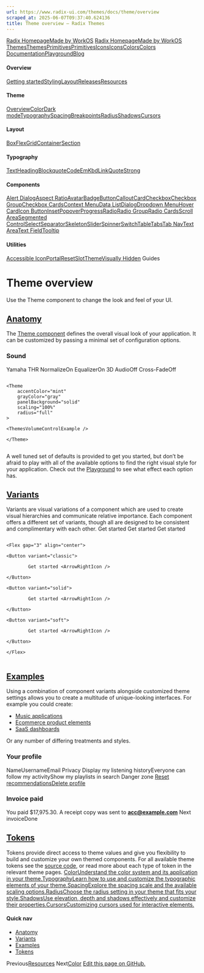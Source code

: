 ```yaml
---
url: https://www.radix-ui.com/themes/docs/theme/overview
scraped_at: 2025-06-07T09:37:40.624136
title: Theme overview – Radix Themes
---
```


[Radix Homepage](https://www.radix-ui.com/)[Made by WorkOS](https://workos.com)
[Radix Homepage](https://www.radix-ui.com/)[Made by WorkOS](https://workos.com)
[ThemesThemes](https://www.radix-ui.com/)[PrimitivesPrimitives](https://www.radix-ui.com/primitives)[IconsIcons](https://www.radix-ui.com/icons)[ColorsColors](https://www.radix-ui.com/colors)
[Documentation](https://www.radix-ui.com/themes/docs/overview/getting-started)[Playground](https://www.radix-ui.com/themes/playground)[Blog](https://www.radix-ui.com/blog)[](https://github.com/radix-ui/themes)
#### Overview
[Getting started](https://www.radix-ui.com/themes/docs/overview/getting-started)[Styling](https://www.radix-ui.com/themes/docs/overview/styling)[Layout](https://www.radix-ui.com/themes/docs/overview/layout)[Releases](https://www.radix-ui.com/themes/docs/overview/releases)[Resources](https://www.radix-ui.com/themes/docs/overview/resources)
#### Theme
[Overview](https://www.radix-ui.com/themes/docs/theme/overview)[Color](https://www.radix-ui.com/themes/docs/theme/color)[Dark mode](https://www.radix-ui.com/themes/docs/theme/dark-mode)[Typography](https://www.radix-ui.com/themes/docs/theme/typography)[Spacing](https://www.radix-ui.com/themes/docs/theme/spacing)[Breakpoints](https://www.radix-ui.com/themes/docs/theme/breakpoints)[Radius](https://www.radix-ui.com/themes/docs/theme/radius)[Shadows](https://www.radix-ui.com/themes/docs/theme/shadows)[Cursors](https://www.radix-ui.com/themes/docs/theme/cursors)
#### Layout
[Box](https://www.radix-ui.com/themes/docs/components/box)[Flex](https://www.radix-ui.com/themes/docs/components/flex)[Grid](https://www.radix-ui.com/themes/docs/components/grid)[Container](https://www.radix-ui.com/themes/docs/components/container)[Section](https://www.radix-ui.com/themes/docs/components/section)
#### Typography
[Text](https://www.radix-ui.com/themes/docs/components/text)[Heading](https://www.radix-ui.com/themes/docs/components/heading)[Blockquote](https://www.radix-ui.com/themes/docs/components/blockquote)[Code](https://www.radix-ui.com/themes/docs/components/code)[Em](https://www.radix-ui.com/themes/docs/components/em)[Kbd](https://www.radix-ui.com/themes/docs/components/kbd)[Link](https://www.radix-ui.com/themes/docs/components/link)[Quote](https://www.radix-ui.com/themes/docs/components/quote)[Strong](https://www.radix-ui.com/themes/docs/components/strong)
#### Components
[Alert Dialog](https://www.radix-ui.com/themes/docs/components/alert-dialog)[Aspect Ratio](https://www.radix-ui.com/themes/docs/components/aspect-ratio)[Avatar](https://www.radix-ui.com/themes/docs/components/avatar)[Badge](https://www.radix-ui.com/themes/docs/components/badge)[Button](https://www.radix-ui.com/themes/docs/components/button)[Callout](https://www.radix-ui.com/themes/docs/components/callout)[Card](https://www.radix-ui.com/themes/docs/components/card)[Checkbox](https://www.radix-ui.com/themes/docs/components/checkbox)[Checkbox Group](https://www.radix-ui.com/themes/docs/components/checkbox-group)[Checkbox Cards](https://www.radix-ui.com/themes/docs/components/checkbox-cards)[Context Menu](https://www.radix-ui.com/themes/docs/components/context-menu)[Data List](https://www.radix-ui.com/themes/docs/components/data-list)[Dialog](https://www.radix-ui.com/themes/docs/components/dialog)[Dropdown Menu](https://www.radix-ui.com/themes/docs/components/dropdown-menu)[Hover Card](https://www.radix-ui.com/themes/docs/components/hover-card)[Icon Button](https://www.radix-ui.com/themes/docs/components/icon-button)[Inset](https://www.radix-ui.com/themes/docs/components/inset)[Popover](https://www.radix-ui.com/themes/docs/components/popover)[Progress](https://www.radix-ui.com/themes/docs/components/progress)[Radio](https://www.radix-ui.com/themes/docs/components/radio)[Radio Group](https://www.radix-ui.com/themes/docs/components/radio-group)[Radio Cards](https://www.radix-ui.com/themes/docs/components/radio-cards)[Scroll Area](https://www.radix-ui.com/themes/docs/components/scroll-area)[Segmented Control](https://www.radix-ui.com/themes/docs/components/segmented-control)[Select](https://www.radix-ui.com/themes/docs/components/select)[Separator](https://www.radix-ui.com/themes/docs/components/separator)[Skeleton](https://www.radix-ui.com/themes/docs/components/skeleton)[Slider](https://www.radix-ui.com/themes/docs/components/slider)[Spinner](https://www.radix-ui.com/themes/docs/components/spinner)[Switch](https://www.radix-ui.com/themes/docs/components/switch)[Table](https://www.radix-ui.com/themes/docs/components/table)[Tabs](https://www.radix-ui.com/themes/docs/components/tabs)[Tab Nav](https://www.radix-ui.com/themes/docs/components/tab-nav)[Text Area](https://www.radix-ui.com/themes/docs/components/text-area)[Text Field](https://www.radix-ui.com/themes/docs/components/text-field)[Tooltip](https://www.radix-ui.com/themes/docs/components/tooltip)
#### Utilities
[Accessible Icon](https://www.radix-ui.com/themes/docs/components/accessible-icon)[Portal](https://www.radix-ui.com/themes/docs/components/portal)[Reset](https://www.radix-ui.com/themes/docs/components/reset)[Slot](https://www.radix-ui.com/themes/docs/components/slot)[Theme](https://www.radix-ui.com/themes/docs/components/theme)[Visually Hidden](https://www.radix-ui.com/themes/docs/components/visually-hidden)
Guides
# Theme overview
Use the Theme component to change the look and feel of your UI.
## [Anatomy](https://www.radix-ui.com/themes/docs/theme/overview#anatomy)
The [Theme component](https://www.radix-ui.com/themes/docs/components/theme) defines the overall visual look of your application. It can be customized by passing a minimal set of configuration options.
### Sound
Yamaha THR
NormalizeOn
EqualizerOn
3D AudioOff
Cross-FadeOff
```

<Theme
	accentColor="mint"
	grayColor="gray"
	panelBackground="solid"
	scaling="100%"
	radius="full"
>

<ThemesVolumeControlExample />

</Theme>


```

A well tuned set of defaults is provided to get you started, but don’t be afraid to play with all of the available options to find the right visual style for your application. Check out the [Playground](https://www.radix-ui.com/themes/playground) to see what effect each option has.
## [Variants](https://www.radix-ui.com/themes/docs/theme/overview#variants)
Variants are visual variations of a component which are used to create visual hierarchies and communicate relative importance.
Each component offers a different set of variants, though all are designed to be consistent and complimentary with each other.
Get started Get started Get started 
```

<Flex gap="3" align="center">

<Button variant="classic">

		Get started <ArrowRightIcon />

</Button>

<Button variant="solid">

		Get started <ArrowRightIcon />

</Button>

<Button variant="soft">

		Get started <ArrowRightIcon />

</Button>

</Flex>


```

## [Examples](https://www.radix-ui.com/themes/docs/theme/overview#examples)
Using a combination of component variants alongside customized theme settings allows you to create a multitude of unique-looking interfaces.
For example you could create:
  * [Music applications](https://www.radix-ui.com/themes/example-music-app)
  * [Ecommerce product elements](https://www.radix-ui.com/themes/example-ecommerce)
  * [SaaS dashboards](https://www.radix-ui.com/themes/example-dashboard)


Or any number of differing treatments and styles.
### Your profile
NameUsernameEmail
Privacy
Display my listening historyEveryone can follow my activityShow my playlists in search
Danger zone
[Reset recommendations](https://www.radix-ui.com/themes/docs/theme/overview)[Delete profile](https://www.radix-ui.com/themes/docs/theme/overview)
### Invoice paid
You paid $17,975.30. A receipt copy was sent to **acc@example.com**
Next invoiceDone
## [Tokens](https://www.radix-ui.com/themes/docs/theme/overview#tokens)
Tokens provide direct access to theme values and give you flexibility to build and customize your own themed components.
For all available theme tokens see the [source code](https://github.com/radix-ui/themes/tree/main/packages/radix-ui-themes/src/styles/tokens), or read more about each type of token in the relevant theme pages.
[ColorUnderstand the color system and its application in your theme.](https://www.radix-ui.com/themes/docs/theme/color)[TypographyLearn how to use and customize the typographic elements of your theme.](https://www.radix-ui.com/themes/docs/theme/typography)[SpacingExplore the spacing scale and the available scaling options.](https://www.radix-ui.com/themes/docs/theme/spacing)[RadiusChoose the radius setting in your theme that fits your style.](https://www.radix-ui.com/themes/docs/theme/radius)[ShadowsUse elevation, depth and shadows effectively and customize their properties.](https://www.radix-ui.com/themes/docs/theme/shadows)[CursorsCustomizing cursors used for interactive elements.](https://www.radix-ui.com/themes/docs/theme/cursors)
#### Quick nav
  * [Anatomy](https://www.radix-ui.com/themes/docs/theme/overview#anatomy)
  * [Variants](https://www.radix-ui.com/themes/docs/theme/overview#variants)
  * [Examples](https://www.radix-ui.com/themes/docs/theme/overview#examples)
  * [Tokens](https://www.radix-ui.com/themes/docs/theme/overview#tokens)


Previous[Resources](https://www.radix-ui.com/themes/docs/overview/resources)
Next[Color](https://www.radix-ui.com/themes/docs/theme/color)
[Edit this page on GitHub.](https://github.com/radix-ui/website/edit/main/data/themes/docs/theme/overview.mdx "Edit this page on GitHub.")

